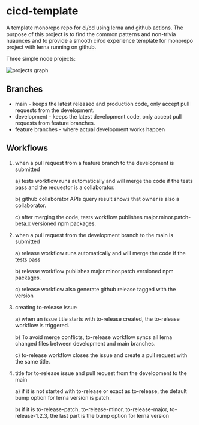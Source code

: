 # cicd-template

A template monorepo repo for ci/cd using lerna and github actions. The purpose of this project is to find the common patterns and non-trivia nuaunces and to provide a smooth ci/cd experience template for monorepo project with lerna running on github.

Three simple node projects:

<img alt="projects graph" src="https://github.com/pfapi/cicd-test/blob/development/images/graph.png" />


## Branches

* main - keeps the latest released and production code, only accept pull requests from the development.
* development - keeps the latest development code, only accept pull requests from feature branches.
* feature branches - where actual development works happen

## Workflows

1) when a pull request from a feature branch to the development is submitted

    a) tests workflow runs automatically and will merge the code if the tests pass and the requestor is a collaborator.

    b) github collaborator APIs query result shows that owner is also a collaborator.

    c) after merging the code, tests workflow publishes major.minor.patch-beta.x versioned npm packages.

2) when a pull request from the development branch to the main is submitted

    a) release workflow runs automatically and will merge the code if the tests pass

    b) release workflow publishes major.minor.patch versioned npm packages.

    c) release workflow also generate github release tagged with the version

3) creating to-release issue

    a) when an issue title starts with to-release created, the to-release workflow is triggered.

    b) To avoid merge conflicts, to-release workflow syncs all lerna changed files between development and main branches.

    c) to-release workflow closes the issue and create a pull request with the same title.

4) title for to-release issue and pull request from the development to the main

    a) if it is not started with to-release or exact as to-release, the default bump option for lerna version is patch.

    b) if it is to-release-patch, to-release-minor, to-release-major, to-release-1.2.3, the last part is the bump option for lerna version

     

